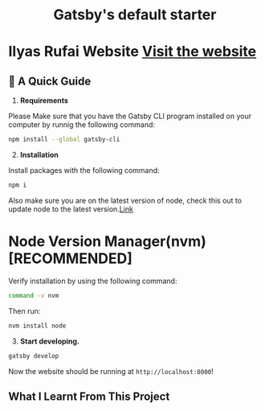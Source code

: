 <h1 align="center">
  Gatsby's default starter
</h1>

# Ilyas Rufai Website [Visit the website](https://dirwudp1mskib.cloudfront.net/)

## 🚀 A Quick Guide

1. **Requirements**

Please Make sure that you have the Gatsby CLI program installed on your computer by runnig the following command:

```sh
npm install --global gatsby-cli
```

2. **Installation**

Install packages with the following command:
```sh
npm i
```
  Also make sure you are on the latest version of node, check this out to update node to the latest version.[Link](https://medium.com/stackfame/how-to-update-node-js-to-latest-version-linux-ubuntu-osx-windows-others-105749e90040)
  # Node Version Manager(nvm) [RECOMMENDED]
  Verify installation by using the following command:
  ```sh
  command -v nvm
  ```
  Then run:
  ```sh
  nvm install node
  ```

3.  **Start developing.**

```sh
gatsby develop
```
 Now the website should be running at `http://localhost:8000`!


## What I Learnt From This Project
